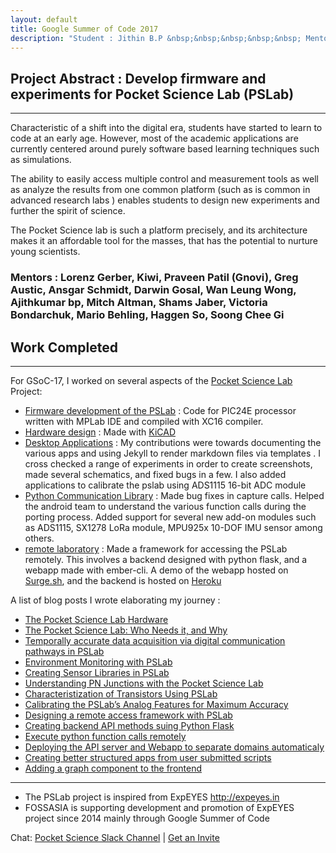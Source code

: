 ```yaml
---
layout: default
title: Google Summer of Code 2017
description: "Student : Jithin B.P &nbsp;&nbsp;&nbsp;&nbsp;&nbsp; Mentor : FOSSASIA"
---
```


## Project Abstract : Develop firmware and experiments for Pocket Science Lab (PSLab)
---

Characteristic of a shift into the digital era, students have started to learn to code at an early age. However, most of the academic applications are currently centered around purely software based learning techniques such as simulations.

The ability to easily access multiple control and measurement tools as well as analyze the results from one common platform (such as is common in advanced research labs ) enables students to design new experiments and further the spirit of science.

The Pocket Science lab is such a platform precisely, and its architecture makes it an affordable tool for the masses, that has the potential to nurture young scientists.

### Mentors : Lorenz Gerber, Kiwi, Praveen Patil (Gnovi), Greg Austic, Ansgar Schmidt, Darwin Gosal, Wan Leung Wong, Ajithkumar bp, Mitch Altman, Shams Jaber, Victoria Bondarchuk, Mario Behling, Haggen So, Soong Chee Gi

## Work Completed
* * *

For GSoC-17, I worked on several aspects of the [Pocket Science Lab](pslab.fossasia.org) Project:

* [Firmware development of the PSLab](https://github.com/fossasia/pslab-firmware) : Code for PIC24E processor written with MPLab IDE and compiled with XC16 compiler.
* [Hardware design](https://github.com/fossasia/pslab-hardware) : Made with [KiCAD](http://kicad-pcb.org/)
* [Desktop Applications](https://github.com/fossasia/pslab-desktop-apps) : My contributions were towards documenting the various apps and using Jekyll to render markdown files via templates . I cross checked a range of experiments in order to create screenshots, made several schematics, and fixed bugs in a few. I also added applications to calibrate the pslab using ADS1115 16-bit ADC module
* [Python Communication Library](https://github.com/fossasia/pslab-python) : Made bug fixes in capture calls. Helped the android team to understand the various function calls during the porting process. Added support for several new add-on modules such as ADS1115, SX1278 LoRa module, MPU925x 10-DOF IMU sensor among others.
* [remote laboratory](https://github.com/fossasia/pslab-remote) : Made a framework for accessing the PSLab remotely. This involves a backend designed with python flask, and a webapp made with ember-cli. A demo of the webapp hosted on [Surge.sh](pslab-remote.surge.sh), and the backend is hosted on [Heroku](pslab-stage.herokuapp.com)

A list of blog posts I wrote elaborating my journey :

+ [The Pocket Science Lab Hardware](http://blog.fossasia.org/the-pocket-science-lab-hardware/)
+ [The Pocket Science Lab: Who Needs it, and Why](http://blog.fossasia.org/the-pocket-science-lab-who-needs-it-and-why-2/)
+ [Temporally accurate data acquisition via digital communication pathways in PSLab](http://blog.fossasia.org/temporally-accurate-data-acquisition-via-digital-communication-pathways-in-pslab/)
+ [Environment Monitoring with PSLab](http://blog.fossasia.org/environment-monitoring-with-pslab/)
+ [Creating Sensor Libraries in PSLab](http://blog.fossasia.org/creating-sensor-libraries-in-pslab/)
+ [Understanding PN Junctions with the Pocket Science Lab](http://blog.fossasia.org/understanding-pn-junctions-with-the-pocket-science-lab/)
+ [Characteristization of Transistors Using PSLab](http://blog.fossasia.org/characteristization-of-transistors-using-pslab/)
+ [Calibrating the PSLab’s Analog Features for Maximum Accuracy](http://blog.fossasia.org/calibrating-the-pslabs-analog-features-for-maximum-accuracy/)
+ [Designing a remote access framework with PSLab](http://blog.fossasia.org/designing-a-virtual-laboratory-with-pslab/)
+ [Creating backend API methods suing Python Flask](http://blog.fossasia.org/designing-a-remote-laboratory-with-pslab-using-python-flask-framework/)
+ [Execute python function calls remotely](http://blog.fossasia.org/designing-a-remote-laboratory-with-pslab-execution-of-function-strings/)
+ [Deploying the API server and Webapp to separate domains automaticaly ](http://blog.fossasia.org/pslab-remote-lab-automatically-deploying-the-emberjs-webapp-and-flask-api-server-to-different-domains/)
+ [Creating better structured apps from user submitted scripts](http://blog.fossasia.org/enhancing-the-functionality-of-user-submitted-scripts-in-the-pslab-remote-framework/)
+ [Adding a graph component to the frontend](http://blog.fossasia.org/including-a-graph-component-in-the-remote-access-framework-for-pslab/)

----

+ The PSLab project is inspired from ExpEYES  <http://expeyes.in>
+ FOSSASIA is supporting development and promotion of ExpEYES project since 2014 mainly through Google Summer of Code

Chat: [Pocket Science Slack Channel](http://fossasia.slack.com/messages/pocketscience/) | [Get an Invite](http://fossasia-slack.herokuapp.com/)


